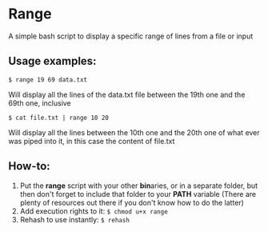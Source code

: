 # Range

A simple bash script to display a specific range of lines from a file or input

## Usage examples:
```console
$ range 19 69 data.txt
```
Will display all the lines of the data.txt file between the 19th one and the 69th one, inclusive

```console
$ cat file.txt | range 10 20
```
Will display all the lines between the 10th one and the 20th one of what ever was piped into it, in this case the content of file.txt

## How-to:
1. Put the **range** script with your other **bin**aries, or in a separate folder, but then don't forget to include that folder to your **PATH** variable (There are plenty of resources out there if you don't know how to do the latter)
2. Add execution rights to it: ```$ chmod u+x range```
3. Rehash to use instantly: ```$ rehash``` 
